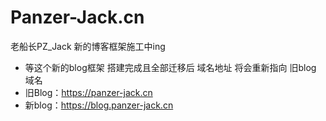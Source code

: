 # Panzer-Jack.cn
老船长PZ_Jack 新的博客框架施工中ing

- 等这个新的blog框架 搭建完成且全部迁移后 域名地址 将会重新指向 旧blog 域名
- 旧Blog：https://panzer-jack.cn
- 新blog：https://blog.panzer-jack.cn
